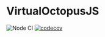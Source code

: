# VirtualOctopusJS

![Node CI](https://github.com/VirtualOctopus/VirtualOctopusJS/workflows/Node%20CI/badge.svg)
[![codecov](https://codecov.io/gh/VirtualOctopus/VirtualOctopusJS/branch/master/graph/badge.svg)](https://codecov.io/gh/VirtualOctopus/VirtualOctopusJS)

